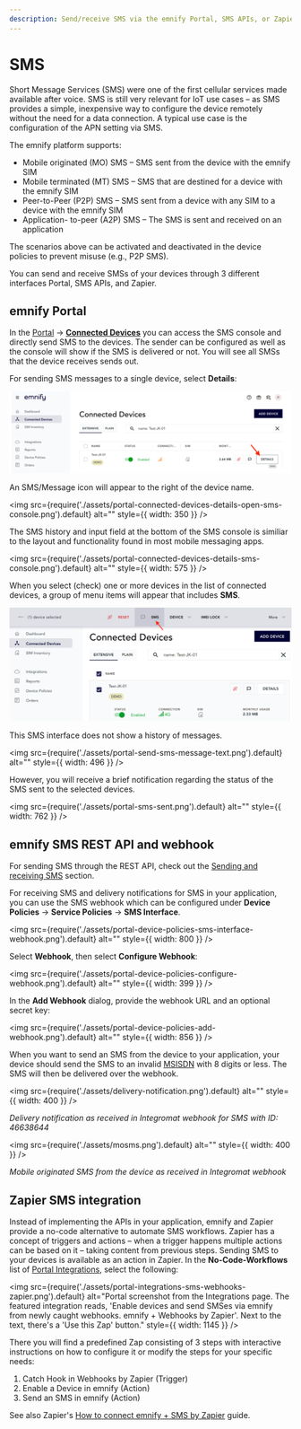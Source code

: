```yaml
---
description: Send/receive SMS via the emnify Portal, SMS APIs, or Zapier
---
```

# SMS

Short Message Services (SMS) were one of the first cellular services made available after voice.
SMS is still very relevant for IoT use cases – as SMS provides a simple, inexpensive way to configure the device remotely without the need for a data connection.
A typical use case is the configuration of the APN setting via SMS.

The emnify platform supports:

- Mobile originated (MO) SMS – SMS sent from the device with the emnify SIM
- Mobile terminated (MT) SMS – SMS that are destined for a device with the emnify SIM
- Peer-to-Peer (P2P) SMS – SMS sent from a device with any SIM to a device with the emnify SIM
- Application- to-peer (A2P) SMS – The SMS is sent and received on an application

The scenarios above can be activated and deactivated in the device policies to prevent misuse (e.g., P2P SMS).

You can send and receive SMSs of your devices through 3 different interfaces Portal, SMS APIs, and Zapier.

<!--  
![sms options](assets/sms_options.png)  
*SMS interfaces*
-->

## emnify Portal

In the [Portal](https://portal.emnify.com/) → [**Connected Devices**](https://portal.emnify.com/connected-devices) you can access the SMS console and directly send SMS to the devices. 
The sender can be configured as well as the console will show if the SMS is delivered or not.
You will see all SMSs that the device receives sends out.

For sending SMS messages to a single device, select **Details**:

![Portal screenshot of the Connected Devices page showing the extensive device list. There is a Details button available for each device listed.](assets/portal-connected-devices-details-button.png)

An SMS/Message icon will appear to the right of the device name.

<img
  src={require('./assets/portal-connected-devices-details-open-sms-console.png').default}
  alt=""
  style={{ width: 350 }}
/>

The SMS history and input field at the bottom of the SMS console is similiar to the layout and functionality found in most mobile messaging apps.

<img
  src={require('./assets/portal-connected-devices-details-sms-console.png').default}
  alt=""
  style={{ width: 575 }}
/>

When you select (check) one or more devices in the list of connected devices, a group of menu items will appear that includes **SMS**.

![Portal screenshot of the Connected Devices page. A top-level banner shows the number of devices selected and a list of options. Options from left to right: Reset, SMS, Device, IMEI Lock, More. SMS is selected.](assets/portal-connected-devices-sms.png)

This SMS interface does not show a history of messages.

<img
  src={require('./assets/portal-send-sms-message-text.png').default}
  alt=""
  style={{ width: 496 }}
/>

However, you will receive a brief notification regarding the status of the SMS sent to the selected devices.

<img
  src={require('./assets/portal-sms-sent.png').default}
  alt=""
  style={{ width: 762 }}
/>


## emnify SMS REST API and webhook

For sending SMS through the REST API, check out the [Sending and receiving SMS](#_sending_and_receiving_sms) section.

For receiving SMS and delivery notifications for SMS in your application, you can use the SMS webhook which can be configured under **Device Policies** → **Service Policies** → **SMS Interface**.


<img
  src={require('./assets/portal-device-policies-sms-interface-webhook.png').default}
  alt=""
  style={{ width: 800 }}
/>

Select **Webhook**, then select  **Configure Webhook**:

<img
  src={require('./assets/portal-device-policies-configure-webhook.png').default}
  alt=""
  style={{ width: 399 }}
/>

In the **Add Webhook** dialog, provide the webhook URL and an optional secret key: 

<img
  src={require('./assets/portal-device-policies-add-webhook.png').default}
  alt=""
  style={{ width: 856 }}
/>

When you want to send an SMS from the device to your application, your device should send the SMS to an invalid [MSISDN](#msisdn) with 8 digits or less.
The SMS will then be delivered over the webhook.

<!-- TODO: Write proper alt text -->
<img
  src={require('./assets/delivery-notification.png').default}
  alt=""
  style={{ width: 400 }}
/>

*Delivery notification as received in Integromat webhook for SMS with ID: 46638644*

<!-- TODO: Write proper alt text -->
<img
  src={require('./assets/mosms.png').default}
  alt=""
  style={{ width: 400 }}
/>

*Mobile originated SMS from the device as received in Integromat webhook*

## Zapier SMS integration

Instead of implementing the APIs in your application, emnify and Zapier provide a no-code alternative to automate SMS workflows.
Zapier has a concept of triggers and actions – when a trigger happens multiple actions can be based on it – taking content from previous steps.
Sending SMS to your devices is available as an action in Zapier.
In the **No-Code-Workflows** list of [Portal Integrations](https://portal.emnify.com/integrations), select the following:

<img
  src={require('./assets/portal-integrations-sms-webhooks-zapier.png').default}
  alt="Portal screenshot from the Integrations page. The featured integration reads, 'Enable devices and send SMSes via emnify from newly caught webhooks. emnify + Webhooks by Zapier'. Next to the text, there's a 'Use this Zap' button."
  style={{ width: 1145 }}
/>

There you will find a predefined Zap consisting of 3 steps with interactive instructions on how to configure it or modify the steps for your specific needs:

1. Catch Hook in Webhooks by Zapier (Trigger)
1. Enable a Device in emnify (Action)
1. Send an SMS in emnify (Action)

See also Zapier's [How to connect emnify + SMS by Zapier](https://zapier.com/apps/emnify/integrations/sms) guide.
